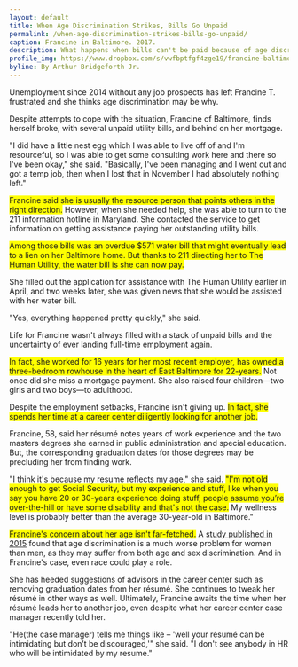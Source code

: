 ```yaml
---
layout: default
title: When Age Discrimination Strikes, Bills Go Unpaid
permalink: /when-age-discrimination-strikes-bills-go-unpaid/
caption: Francine in Baltimore. 2017.
description: What happens when bills can't be paid because of age discrimination?
profile_img: https://www.dropbox.com/s/vwfbptfgf4zge19/francine-baltimore.jpg?dl=1
byline: By Arthur Bridgeforth Jr.
---
```


Unemployment since 2014 without any job prospects has left Francine T. frustrated and she thinks age discrimination may be why.

Despite attempts to cope with the situation, Francine of Baltimore, finds herself broke, with several unpaid utility bills, and behind on her mortgage.

"I did have a little nest egg which I was able to live off of and I'm resourceful, so I was able to get some consulting work here and there so I've been okay," she said. "Basically, I've been managing and I went out and got a temp job, then when I lost that in November I had absolutely nothing left."

<span style="background-color: #ffff00;">Francine said she is usually the resource person that points others in the right direction.</span> However, when she needed help, she was able to turn to the 211 information hotline in Maryland. She contacted the service to get information on getting assistance paying her outstanding utility bills.

<span style="background-color: #ffff00;">Among those bills was an overdue $571 water bill that might eventually lead to a lien on her Baltimore home. But thanks to 211 directing her to The Human Utility, the water bill is she can now pay.</span>

She filled out the application for assistance with The Human Utility earlier in April, and two weeks later, she was given news that she would be assisted with her water bill.

"Yes, everything happened pretty quickly," she said.

Life for Francine wasn't always filled with a stack of unpaid bills and the uncertainty of ever landing full-time employment again.

<span style="background-color: #ffff00;">In fact, she worked for 16 years for her most recent employer, has owned a three-bedroom rowhouse in the heart of East Baltimore for 22-years.</span> Not once did she miss a mortgage payment. She also raised four children—two girls and two boys—to adulthood.

Despite the employment setbacks, Francine isn't giving up. <span style="background-color: #ffff00;">In fact, she spends her time at a career center diligently looking for another job.</span>

Francine, 58, said her résumé notes years of work experience and the two masters degrees she earned in public administration and special education. But, the corresponding graduation dates for those degrees may be precluding her from finding work.

"I think it's because my resume reflects my age," she said. <span style="background-color: #ffff00;">"I'm not old enough to get Social Security, but my experience and stuff, like when you say you have 20 or 30-years experience doing stuff, people assume you’re over-the-hill or have some disability and that's not the case.</span> My wellness level is probably better than the average 30-year-old in Baltimore."

<span style="background-color: #ffff00;">Francine's concern about her age isn't far-fetched.</span> A <a href="https://www.washingtonpost.com/news/wonk/wp/2015/10/26/why-age-discrimination-is-worse-for-women/?utm_term=.f9d10162f038" target="_blank">study published in 2015</a> found that age discrimination is a much worse problem for women than men, as they may suffer from both age and sex discrimination. And in Francine's case, even race could play a role.

She has heeded suggestions of advisors in the career center such as removing graduation dates from her résumé. She continues to tweak her résumé in other ways as well. Ultimately, Francine awaits the time when her résumé leads her to another job, even despite what her career center case manager recently told her.

"He(the case manager) tells me things like – 'well your résumé can be intimidating but don’t be discouraged,'" she said. "I don't see anybody in HR who will be intimidated by my resume."
